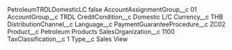 <?xml version="1.0" encoding="UTF-8"?>
<CustomMetadata xmlns="http://soap.sforce.com/2006/04/metadata" xmlns:xsi="http://www.w3.org/2001/XMLSchema-instance" xmlns:xsd="http://www.w3.org/2001/XMLSchema">
    <label>PetroleumTRDLDomesticLC</label>
    <protected>false</protected>
    <values>
        <field>AccountAssignmentGroup__c</field>
        <value xsi:type="xsd:string">01</value>
    </values>
    <values>
        <field>AccountGroup__c</field>
        <value xsi:type="xsd:string">TRDL</value>
    </values>
    <values>
        <field>CreditCondition__c</field>
        <value xsi:type="xsd:string">Domestic L/C</value>
    </values>
    <values>
        <field>Currency__c</field>
        <value xsi:type="xsd:string">THB</value>
    </values>
    <values>
        <field>DistributionChannel__c</field>
        <value xsi:nil="true"/>
    </values>
    <values>
        <field>Language__c</field>
        <value xsi:nil="true"/>
    </values>
    <values>
        <field>PaymentGuaranteeProcedure__c</field>
        <value xsi:type="xsd:string">ZC02</value>
    </values>
    <values>
        <field>Product__c</field>
        <value xsi:type="xsd:string">Petroleum Products</value>
    </values>
    <values>
        <field>SalesOrganization__c</field>
        <value xsi:type="xsd:string">1100</value>
    </values>
    <values>
        <field>TaxClassification__c</field>
        <value xsi:type="xsd:string">1</value>
    </values>
    <values>
        <field>Type__c</field>
        <value xsi:type="xsd:string">Sales View</value>
    </values>
</CustomMetadata>
